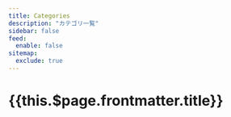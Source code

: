 ```yaml
---
title: Categories
description: "カテゴリ一覧"
sidebar: false
feed:
  enable: false
sitemap:
  exclude: true
---
```


# {{this.$page.frontmatter.title}}

<Categories />

